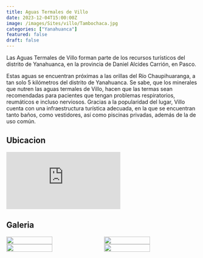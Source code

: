 ```yaml
---
title: Aguas Termales de Villo
date: 2023-12-04T15:00:00Z
image: /images/Sites/villo/Tambochaca.jpg
categories: ["Yanahuanca"]
featured: false
draft: false
---
```


Las Aguas Termales de Villo forman parte de los recursos turísticos del distrito de Yanahuanca, en la provincia de Daniel Alcides Carrión, en Pasco.

Estas aguas se encuentran próximas a las orillas del Río Chaupihuaranga, a tan solo 5 kilómetros del distrito de Yanahuanca. Se sabe, que los minerales que nutren las aguas termales de Villo, hacen que las termas sean recomendadas para pacientes que tengan problemas respiratorios, reumáticos e incluso nerviosos. Gracias a la popularidad del lugar, Villo cuenta con una infraestructura turística adecuada, en la que se encuentran tanto baños, como vestidores, así como piscinas privadas, además de la de uso común.
## Ubicacion
<div class="aspect-w-16 aspect-h-9">
  <iframe src="https://www.google.com/maps/embed?pb=!1m18!1m12!1m3!1d3795.4161881778477!2d-76.5494506895173!3d-10.491049214845582!2m3!1f0!2f0!3f0!3m2!1i1024!2i768!4f13.1!3m3!1m2!1s0x9107fca0588e61f5%3A0x18efdbc9df2f436b!2sBa%C3%B1os%20Termales%20De%20Villo!5e1!3m2!1ses-419!2spe!4v1690148448153!5m2!1ses-419!2spe" 
    class="w-full h-full"
    style="border:0;"
    allowfullscreen=""
    loading="lazy"
    referrerpolicy="no-referrer-when-downgrade"
  ></iframe>
</div>

## Galeria

<div style="display: flex; flex-wrap: wrap; justify-content: space-between;">

  <img src="/images/Sites/villo/Posas.jpg" width="49%" />

  <img src="/images/Sites/villo/VIllo Ciudad.jpg" width="49%" />

  <img src="/images/Sites/villo/Villo.jpg" width="49%" />

  <img src="/images/Sites/villo/Ruprestre.jpg" width="49%" />

</div>


